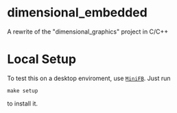 # dimensional_embedded
A rewrite of the "dimensional_graphics" project in C/C++

# Local Setup
To test this on a desktop enviroment, use [`MiniFB`](https://github.com/emoon/minifb). Just run 
```
make setup
``` 
to install it.